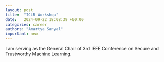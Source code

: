 ```yaml
---
layout: post
title:  "ICLR Workshop"
date:   2024-09-22 18:08:39 +00:00
categories: career
authors: "Amartya Sanyal"
important: new
---
```

I am serving as the General Chair of <a html="https://satml.org/">3rd IEEE Conference on
Secure and Trustworthy Machine Learning.</a>